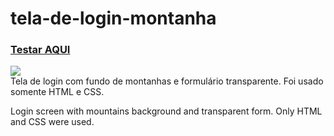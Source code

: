 # tela-de-login-montanha
### [Testar AQUI](https://alexoliveira09.github.io/tela-de-login-montanha/)

<img src="https://alexoliveira09.github.io/tela-de-login-montanha/img/tela-de-login-montanha.JPG">
<br>
Tela de login com fundo de montanhas e formulário transparente. Foi usado somente HTML e CSS.

Login screen with mountains background and transparent form. Only HTML and CSS were used.
<br><br>
